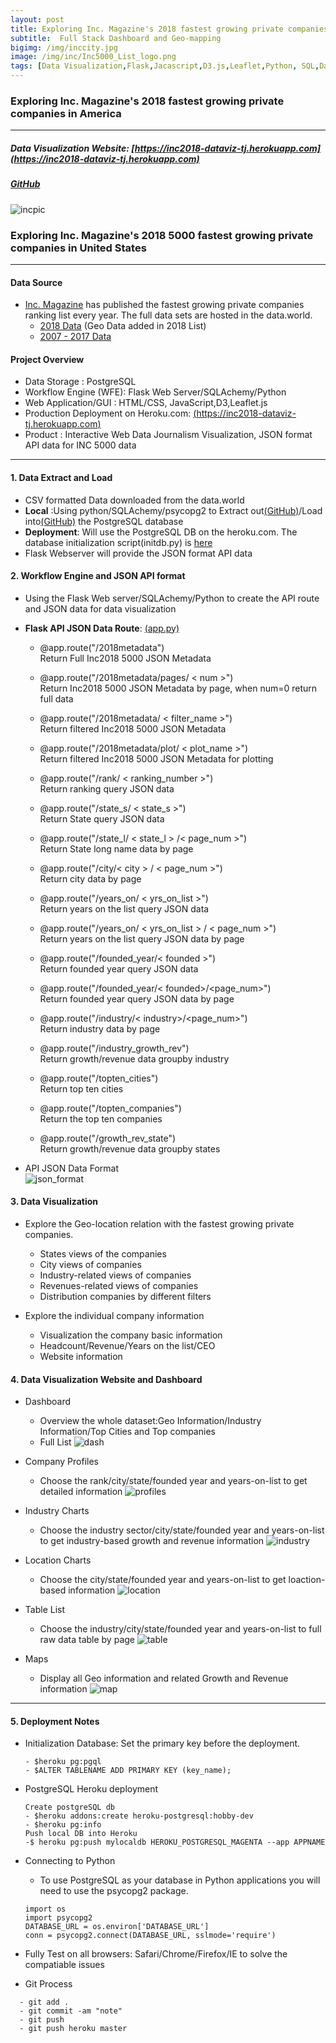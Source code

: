 ```yaml
---
layout: post
title: Exploring Inc. Magazine's 2018 fastest growing private companies in America 
subtitle:  Full Stack Dashboard and Geo-mapping
bigimg: /img/inccity.jpg
image: /img/inc/Inc5000_List_logo.png
tags: [Data Visualization,Flask,Jacascript,D3.js,Leaflet,Python, SQL,Data Journalism]
---
```


###   Exploring Inc. Magazine's 2018 fastest growing private companies in America    
   
<hr>
   
##### Data Visualization Website: [https://inc2018-dataviz-tj.herokuapp.com](https://inc2018-dataviz-tj.herokuapp.com)
##### [GitHub](https://github.com/Pyligent/Inc5000_Data_Viz_Project)   

![incpic](/img/inc/inc.png)
   


### Exploring Inc. Magazine's 2018 5000 fastest growing private companies in United States
<hr>

#### Data Source

- [Inc. Magazine](https://www.inc.com) has published the fastest growing private companies ranking list every year. The full data sets are hosted in the data.world.     
  - [2018 Data](https://data.world/aurielle/inc-5000-2018) (Geo Data added in 2018 List)
  - [2007 - 2017 Data](https://data.world/aurielle/inc-5000-10-years)   
  
#### Project Overview
- Data Storage : PostgreSQL   
- Workflow Engine (WFE): Flask Web Server/SQLAchemy/Python   
- Web Application/GUI : HTML/CSS, JavaScript,D3,Leaflet.js   
- Production Deployment on Heroku.com: [(https://inc2018-dataviz-tj.herokuapp.com)](https://inc2018-dataviz-tj.herokuapp.com)
- Product : Interactive Web Data Journalism Visualization, JSON format API data for INC 5000 data      

<hr>


#### 1. Data Extract and Load
- CSV formatted Data downloaded from the data.world
- **Local** :Using python/SQLAchemy/psycopg2 to Extract out[(GitHub)](https://nbviewer.jupyter.org/github/Pyligent/Inc5000_Data_Viz_Project/blob/master/Data_Extract.ipynb)/Load into[(GitHub)](https://nbviewer.jupyter.org/github/Pyligent/Inc5000_Data_Viz_Project/blob/master/Data_Load.ipynb) the PostgreSQL database
- **Deployment**: Will use the PostgreSQL DB on the heroku.com. The database initialization script(initdb.py) is [here](https://github.com/Pyligent/Inc5000_Data_Viz_Project/blob/master/initdb.py)
- Flask Webserver will provide the JSON format API data

#### 2. Workflow Engine and JSON API format
- Using the Flask Web server/SQLAchemy/Python  to create the API route and JSON data for data visualization
- **Flask API JSON Data Route**: [(app.py)](https://github.com/Pyligent/Inc5000_Data_Viz_Project/blob/master/app.py)
  - @app.route("/2018metadata")    
    Return Full Inc2018 5000 JSON Metadata   
  
  - @app.route("/2018metadata/pages/ < num >")   
    Return Inc2018 5000 JSON Metadata by page, when num=0 return full data
  
   - @app.route("/2018metadata/ < filter_name >")   
    Return filtered Inc2018 5000 JSON Metadata
    
   - @app.route("/2018metadata/plot/ < plot_name >")    
    Return filtered Inc2018 5000 JSON Metadata for plotting
  
  - @app.route("/rank/ < ranking_number >")   
    Return ranking query JSON data   
    
  - @app.route("/state_s/ < state_s >")   
    Return State query JSON data   
    
  - @app.route("/state_l/ < state_l > /< page_num >")   
    Return State long name data by page
  
  - @app.route("/city/< city > / < page_num >")    
    Return city data by page
    
  - @app.route("/years_on/ < yrs_on_list >")   
    Return years on the list query JSON data
    
  - @app.route("/years_on/ < yrs_on_list > / < page_num >")   
    Return years on the list query JSON data  by page  
  
    
  - @app.route("/founded_year/< founded >")      
    Return founded year query JSON data
    
    
  - @app.route("/founded_year/< founded>/<page_num>")     
    Return founded year query JSON data by page
  
    
  - @app.route("/industry/< industry>/<page_num>")           
    Return industry data by page

  
  - @app.route("/industry_growth_rev")      
    Return growth/revenue data groupby industry
    
  - @app.route("/topten_cities")   
    Return top ten cities
    
  - @app.route("/topten_companies")   
    Return the top ten companies
    
  - @app.route("/growth_rev_state")   
    Return growth/revenue data groupby states
    
   

 - API JSON Data Format   
   ![json_format](/img/inc/api_json_format.png)   
  
    
  
#### 3. Data Visualization 
 - Explore the Geo-location relation with the fastest growing private companies.
   - States views of the companies
   - City views of companies
   - Industry-related views of companies
   - Revenues-related views of companies
   - Distribution companies by different filters
 
 - Explore the individual company information
   - Visualization the company basic information
   - Headcount/Revenue/Years on the list/CEO
   - Website information
   
#### 4. Data Visualization Website and Dashboard
- Dashboard
  - Overview the whole dataset:Geo Information/Industry Information/Top Cities and Top companies
  - Full List
  ![dash](/img/inc/dash.png)
     
- Company Profiles
  - Choose the rank/city/state/founded year and years-on-list to get detailed information
  ![profiles](/img/inc/profiles.png)
     
- Industry Charts
  - Choose the industry sector/city/state/founded year and years-on-list to get industry-based growth and revenue information
  ![industry](/img/inc/industry.png)
  
- Location Charts
  - Choose the city/state/founded year and years-on-list to get loaction-based information
  ![location](/img/inc/location.png)
     
- Table List
  - Choose the industry/city/state/founded year and years-on-list to full raw data table by page
  ![table](/img/inc/table.png)
  
- Maps
  - Display all Geo information and related Growth and Revenue information
  ![map](/img/inc/map.png)    
  
<hr>

 #### 5. Deployment Notes   
 
 - Initialization Database: Set the primary key before the deployment.   
 
   ```
   - $heroku pg:pgql
   - $ALTER TABLENAME ADD PRIMARY KEY (key_name);
   
   ```
    
 - PostgreSQL Heroku deployment
     
   ```
   Create postgreSQL db
   - $heroku addons:create heroku-postgresql:hobby-dev
   - $heroku pg:info
   Push local DB into Heroku
   -$ heroku pg:push mylocaldb HEROKU_POSTGRESQL_MAGENTA --app APPNAME
   ```
    
 - Connecting to Python
   - To use PostgreSQL as your database in Python applications you will need to use the psycopg2 package.   
      
   ```
   import os
   import psycopg2
   DATABASE_URL = os.environ['DATABASE_URL']
   conn = psycopg2.connect(DATABASE_URL, sslmode='require')
   ```
 
 
 - Fully Test on all browsers: Safari/Chrome/Firefox/IE to solve the compatiable issues
 
 - Git Process    
     
     
 ```
   - git add .
   - git commit -am "note"
   - git push
   - git push heroku master
  ```
  
  
